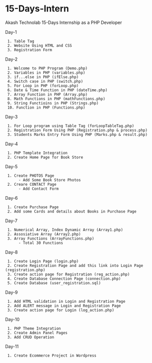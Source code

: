 # 15-Days-Intern
Akash Technolab 15-Days Internship as a PHP Developer

Day-1 

     1. Table Tag     
     2. Website Using HTML and CSS
     3. Registration Form

Day-2

     1. Welcome to PHP Program (Demo.php)
     2. Variables in PHP (variables.php)
     3. if...else in PHP (ifElse.php)
     4. Switch case in PHP (switch.php)
     5. For Loop in PHP (forLoop.php)
     6. Date & Time Function in PHP (dateTime.php)
     7. Array Function in PHP (Array.php)
     8. Math Functions in PHP (mathFunctions.php)
     9. String Functioins in PHP (Strings.php)
     10. Function in PHP (Functions.php)
 
Day-3

     1. For Loop program using Table Tag (forLoopTableTag.php)
     2. Registration Form Using PHP (Registration.php & process.php)
     3. Students Marks Entry Form Using PHP (Marks.php & result.php)

Day-4

     1. PHP Template Integration
     2. Create Home Page for Book Store

Day-5
     
     1. Create PHOTOS Page
          - Add Some Book Store Photos
     2. Creare CONTACT Page
          - Add Contact Form 
          
Day-6
     
     1. Create Purchase Page
     2. Add some Cards and details about Books in Purchase Page
     
Day-7

     1. Numerical Array, Index Dynamic Array (Array1.php)
     2. Assosiative Array (Array2.php)
     3. Array Functions (ArrayFunctions.php)
          - Total 30 Functions
          
Day-8

     1. Create Login Page (login.php)
     2. Create Registration Page and add this link into Login Page (registration.php)
     3. Create action page for Registration (reg_action.php)
     4. Create Database Connection Page (connection.php)
     5. Create Database (user_registration.sql)
     
Day-9

     1. Add HTML validation in Login and Registration Page
     2. Add ALERT message in Login and Registration Page
     3. Create action page for Login (log_action.php)
     
Day-10
     
     1. PHP Theme Integration
     2. Create Admin Panel Pages
     3. Add CRUD Operation

Day-11

     1. Create Ecommerce Project in Wordpress
